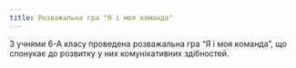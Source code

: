 ```yaml
---
title: Розважальна гра "Я і моя команда"
---
```


З учнями 6-А класу проведена розважальна гра “Я і моя команда”, що спонукає до розвитку у них комунікативних здібностей.

<slideshow id="_/72157649497554281" />
